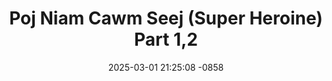 ---
layout: movie-video-data
date: 2025-03-01 21:25:08 -0858
categories: movie

# Site Attributes
title: "Poj Niam Cawm Seej (Super Heroine) Part 1,2"
permalink: "/movie/Poj_Niam_Cawm_Seej_(Super_Heroine)_Part_1,2"

# Movie Attributes
synopsis: "Daim Movie poj niam cawm seej no yog ib daim ua txog peev xwm ntawm ib tug poj niam uas tshaj lij thiaj muab cuab kav mus cawm tau peb cov ntxhais hmoob uas rau dag tuaj quab yuam ua dev ua npua rau Thailand. Tsis tas li xwb nws tseem yog ib tug poj niam uas raug poob txhua yam uas yog tus nws hlub thiab tshua tshaj plaws ntawm nws lub neej. Daim movie no yog thawj daig uas peb cov ntxhais hmoob ua tau zoo saib tshaj plaws. Yog koj tsis tau saib daim movie no koj yuav khuv xim. "
producer: "Hmong Media Production"
director: "Pao Parapat, Viv Thao"
writer: "Vou Phumin"
video_link: ""
genre: "Drama Action"
year: "2011"
release_type: "DVD"
storage: "Center for Hmong Studies"
thumbnail: "/assets/images/movie_thumbnails/Poj Niam Cawm Seej (Super Heroine) Part 1,2.jpeg"
publishing_company: "Hmong Media Production"

# Sequels + Parts
base_movie: ""
total_parts: 0
sequel: ""

# Movie Cast
cast:
#VALUE!
---